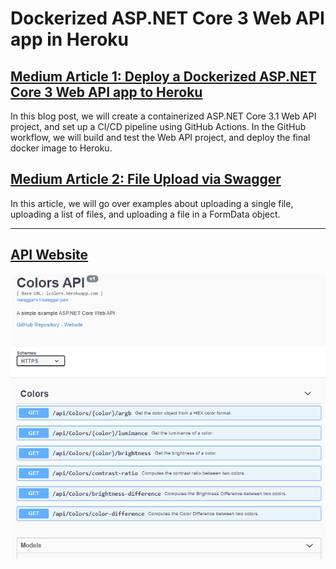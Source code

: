 # Dockerized ASP.NET Core 3 Web API app in Heroku

## [Medium Article 1: Deploy a Dockerized ASP.NET Core 3 Web API app to Heroku](https://codeburst.io/deploy-a-containerized-asp-net-core-app-to-heroku-using-github-actions-9e54c72db943)

In this blog post, we will create a containerized ASP.NET Core 3.1 Web API project, and set up a CI/CD pipeline using GitHub Actions. In the GitHub workflow, we will build and test the Web API project, and deploy the final docker image to Heroku.

## [Medium Article 2: File Upload via Swagger](https://codeburst.io/file-uploading-in-swagger-e6c21b54d036)

In this article, we will go over examples about uploading a single file, uploading a list of files, and uploading a file in a FormData object.

---

## [API Website](https://icolors.herokuapp.com)

<img src="./swagger-ui.png" width="650">
